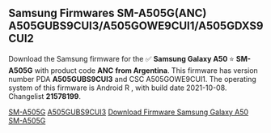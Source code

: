 <h2>Samsung Firmwares SM-A505G(ANC) A505GUBS9CUI3/A505GOWE9CUI1/A505GDXS9CUI2</h2>
Download the Samsung firmware for the ✅ <strong>Samsung Galaxy A50 </strong> ⭐ <strong>SM-A505G</strong> with product code <strong>ANC</strong> <strong> from Argentina</strong>. This firmware has version number PDA <strong>A505GUBS9CUI3</strong> and CSC A505GOWE9CUI1. The operating system of this firmware is Android R , with build date 2021-10-08. Changelist <strong>21578199</strong>.


[SM-A505G](https://samfirm.shop/samsung/model/SM-A505G)
[A505GUBS9CUI3](https://samfirm.shop/samsung/pda/A505GUBS9CUI3)
[Download Firmware Samsung Galaxy A50 SM-A505G](https://samfirm.shop/samsung/firmware/463521)
